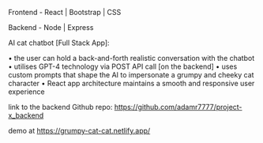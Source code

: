 Frontend - React | Bootstrap | CSS 

Backend - Node | Express 

AI cat chatbot [Full Stack App]:

• the user can hold a back-and-forth realistic conversation with the chatbot
• utilises GPT-4 technology via POST API call [on the backend]
• uses custom prompts that shape the AI to impersonate a grumpy and cheeky cat character
• React app architecture maintains a smooth and responsive user experience

link to the backend Github repo: https://github.com/adamr7777/project-x_backend

demo at https://grumpy-cat-cat.netlify.app/
